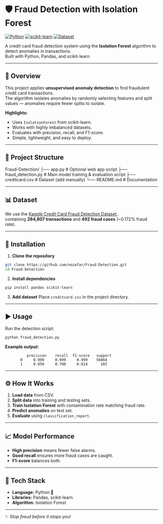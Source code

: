 # 🛡️ Fraud Detection with Isolation Forest

[![Python](https://img.shields.io/badge/Python-3.8%2B-blue.svg)](https://www.python.org/)
[![scikit-learn](https://img.shields.io/badge/scikit--learn-1.0%2B-orange)](https://scikit-learn.org/stable/)
[![Dataset](https://img.shields.io/badge/Dataset-Kaggle-blue.svg)](https://www.kaggle.com/datasets/mlg-ulb/creditcardfraud)

A credit card fraud detection system using the **Isolation Forest** algorithm to detect anomalies in transactions.  
Built with Python, Pandas, and scikit-learn.

---

## 📌 Overview
This project applies **unsupervised anomaly detection** to find fraudulent credit card transactions.  
The algorithm isolates anomalies by randomly selecting features and split values — anomalies require fewer splits to isolate.

**Highlights:**
- Uses `IsolationForest` from scikit-learn.
- Works with highly imbalanced datasets.
- Evaluates with precision, recall, and F1-score.
- Simple, lightweight, and easy to deploy.

---

## 📂 Project Structure


Fraud-Detection/
├── app.py               # Optional web app script
├── fraud\_detection.py   # Main model training & evaluation script
├── creditcard.csv       # Dataset (add manually)
└── README.md            # Documentation



---

## 📊 Dataset
We use the [Kaggle Credit Card Fraud Detection Dataset](https://www.kaggle.com/datasets/mlg-ulb/creditcardfraud),  
containing **284,807 transactions** and **492 fraud cases** (~0.172% fraud rate).

---

## 🚀 Installation
1. **Clone the repository**
```bash
git clone https://github.com/nozafar/Fraud-Detection.git
cd Fraud-Detection
````

2. **Install dependencies**

```bash
pip install pandas scikit-learn
```

3. **Add dataset**
   Place `creditcard.csv` in the project directory.

---

## ▶️ Usage

Run the detection script:

```bash
python fraud_detection.py
```

**Example output:**


              precision    recall  f1-score   support
           0     0.999     0.999     0.999    56864
           1     0.850     0.780     0.814      103


---

## ⚙️ How It Works

1. **Load data** from CSV.
2. **Split data** into training and testing sets.
3. **Train Isolation Forest** with contamination rate matching fraud rate.
4. **Predict anomalies** on test set.
5. **Evaluate** using `classification_report`.

---

## 📈 Model Performance

* **High precision** means fewer false alarms.
* **Good recall** ensures more fraud cases are caught.
* **F1-score** balances both.

---

## 🧠 Tech Stack

* **Language:** Python 🐍
* **Libraries:** Pandas, scikit-learn
* **Algorithm:** Isolation Forest


---

✨ *Stop fraud before it stops you!*

```
